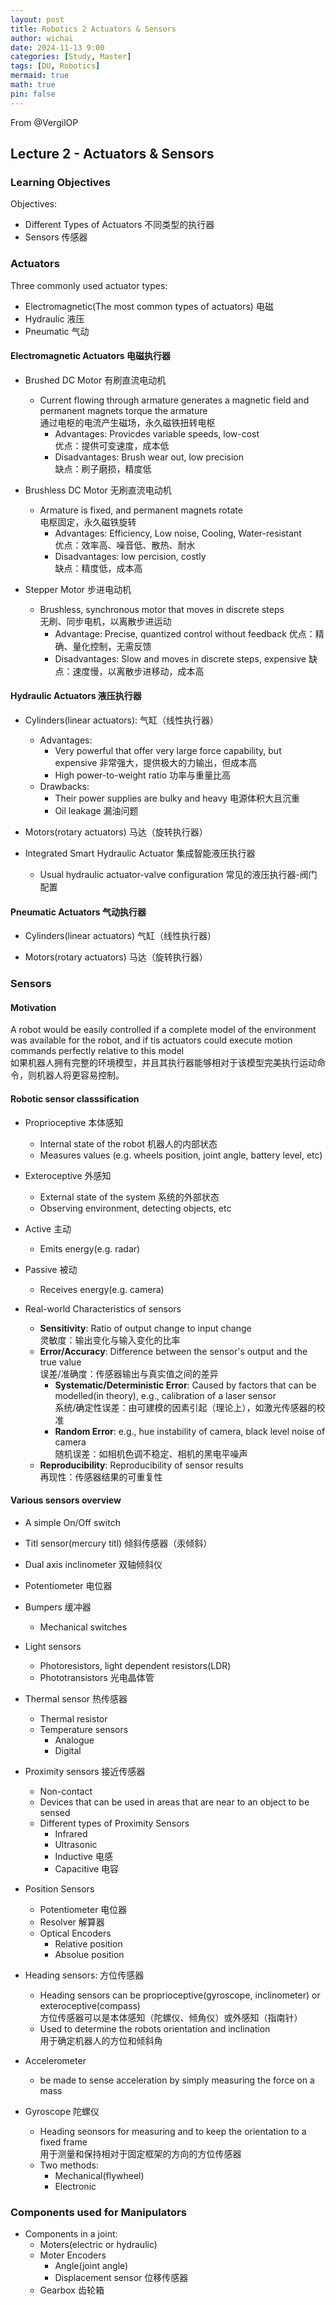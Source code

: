 ```yaml
---
layout: post
title: Robotics 2 Actuators & Sensors
author: wichai
date: 2024-11-13 9:00 
categories: [Study, Master]
tags: [DU, Robotics]
mermaid: true
math: true
pin: false
---
```


From @VergilOP

## Lecture 2 - Actuators & Sensors

### Learning Objectives

Objectives:

- Different Types of Actuators  不同类型的执行器
- Sensors  传感器

### Actuators

Three commonly used actuator types:

- Electromagnetic(The most common types of actuators)  电磁
- Hydraulic  液压
- Pneumatic  气动

#### Electromagnetic Actuators  电磁执行器

- Brushed DC Motor  有刷直流电动机
  - Current flowing through armature generates a magnetic field and permanent magnets torque the armature  
    通过电枢的电流产生磁场，永久磁铁扭转电枢 
    - Advantages: Provicdes variable speeds, low-cost  
      优点：提供可变速度，成本低
    - Disadvantages: Brush wear out, low precision  
      缺点：刷子磨损，精度低

- Brushless DC Motor  无刷直流电动机
  - Armature is fixed, and permanent magnets rotate    
    电枢固定，永久磁铁旋转
    - Advantages: Efficiency, Low noise, Cooling, Water-resistant  
      优点：效率高、噪音低、散热、耐水
    - Disadvantages: low percision, costly  
      缺点：精度低，成本高

- Stepper Motor  步进电动机
  - Brushless, synchronous motor that moves in discrete steps  
    无刷、同步电机，以离散步进运动
    - Advantage: Precise, quantized control without feedback  优点：精确、量化控制，无需反馈
    - Disadvantages: Slow and moves in discrete steps, expensive  缺点：速度慢，以离散步进移动，成本高

#### Hydraulic Actuators  液压执行器

- Cylinders(linear actuators):  气缸（线性执行器）
  - Advantages:
    - Very powerful that offer very large force capability, but expensive  非常强大，提供极大的力输出，但成本高
    - High power-to-weight ratio  功率与重量比高
  - Drawbacks:
    - Their power supplies are bulky and heavy  电源体积大且沉重
    - Oil leakage  漏油问题

- Motors(rotary actuators)  马达（旋转执行器）

- Integrated Smart Hydraulic Actuator  集成智能液压执行器
  - Usual hydraulic actuator-valve configuration  常见的液压执行器-阀门配置

#### Pneumatic Actuators  气动执行器

- Cylinders(linear actuators)  气缸（线性执行器）

- Motors(rotary actuators)  马达（旋转执行器）

### Sensors

#### Motivation

A robot would be easily controlled if a complete model of the environment was available for the robot, and if tis actuators could execute motion commands perfectly relative to this model  
如果机器人拥有完整的环境模型，并且其执行器能够相对于该模型完美执行运动命令，则机器人将更容易控制。

#### Robotic sensor classsification

- Proprioceptive  本体感知
  - Internal state of the robot  机器人的内部状态
  - Measures values (e.g. wheels position, joint angle, battery level, etc)
- Exteroceptive  外感知
  - External state of the system  系统的外部状态
  - Observing environment, detecting objects, etc

- Active  主动
  - Emits energy(e.g. radar)
- Passive  被动
  - Receives energy(e.g. camera)

- Real-world Characteristics of sensors
  - **Sensitivity**: Ratio of output change to input change  
    灵敏度：输出变化与输入变化的比率
  - **Error/Accuracy**: Difference between the sensor's output and the true value  
    误差/准确度：传感器输出与真实值之间的差异
    - **Systematic/Deterministic Error**: Caused by factors that can be modelled(in theory), e.g., calibration of a laser sensor  
      系统/确定性误差：由可建模的因素引起（理论上），如激光传感器的校准
    - **Random Error**: e.g., hue instability of camera, black level noise of camera  
      随机误差：如相机色调不稳定、相机的黑电平噪声
  - **Reproducibility**: Reproducibility of sensor results  
    再现性：传感器结果的可重复性

#### Various sensors overview

- A simple On/Off switch
- Titl sensor(mercury titl)  倾斜传感器（汞倾斜）
- Dual axis inclinometer  双轴倾斜仪
- Potentiometer  电位器
- Bumpers  缓冲器
  - Mechanical switches

- Light sensors
  - Photoresistors, light dependent resistors(LDR)
  - Phototransistors  光电晶体管

- Thermal sensor 热传感器
  - Thermal resistor
  - Temperature sensors
    - Analogue
    - Digital

- Proximity sensors  接近传感器
  - Non-contact
  - Devices that can be used in areas that are near to an object to be sensed
  - Different types of Proximity Sensors
    - Infrared
    - Ultrasonic
    - Inductive  电感
    - Capacitive  电容

- Position Sensors
  - Potentiometer  电位器
  - Resolver  解算器
  - Optical Encoders
    - Relative position
    - Absolue position

- Heading sensors:  方位传感器
  - Heading sensors can be proprioceptive(gyroscope, inclinometer) or exteroceptive(compass)  
    方位传感器可以是本体感知（陀螺仪、倾角仪）或外感知（指南针）
  - Used to determine the robots orientation and inclination  
    用于确定机器人的方位和倾斜角

- Accelerometer
  - be made to sense acceleration by simply measuring the force on a mass

- Gyroscope  陀螺仪
  - Heading seonsors for measuring and to keep the orientation to a fixed frame  
    用于测量和保持相对于固定框架的方向的方位传感器
  - Two methods:
    - Mechanical(flywheel)
    - Electronic

### Components used for Manipulators

- Components in a joint:
  - Moters(electric or hydraulic)
  - Moter Encoders
    - Angle(joint angle)
    - Displacement sensor  位移传感器
  - Gearbox  齿轮箱